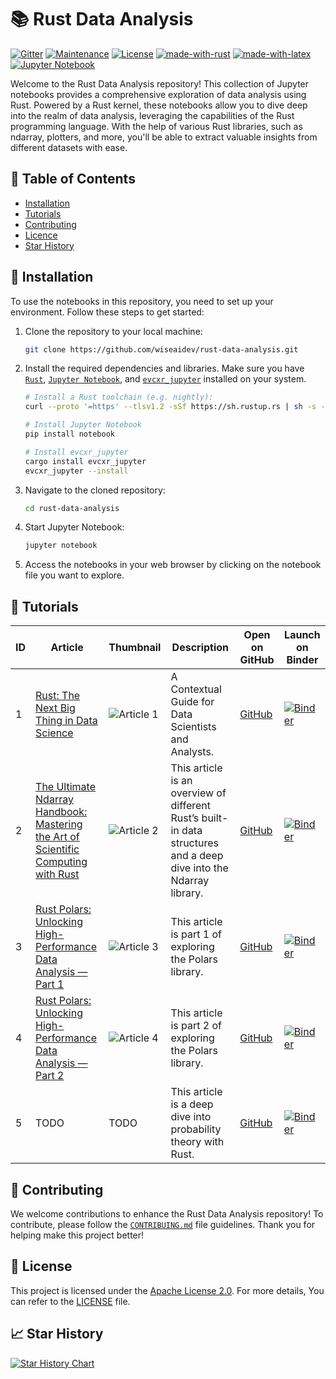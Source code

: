 # 📚 Rust Data Analysis

[![Gitter](https://img.shields.io/badge/GITTER-join%20chat-green.svg?logo=gitter&logoColor=white&color=black)](https://matrix.to/#/#rusty-data:gitter.im)
[![Maintenance](https://img.shields.io/badge/Maintained%3F-yes-green.svg)](https://github.com/wiseaidev)
[![License](https://img.shields.io/badge/License-Apache_2.0-blue.svg)](https://opensource.org/licenses/Apache-2.0)
[![made-with-rust](https://img.shields.io/badge/Made%20with-Rust-1f425f.svg?logo=rust&logoColor=white)](https://www.rust-lang.org/)
[![made-with-latex](https://img.shields.io/badge/Made%20with-LaTeX-1f425f.svg?logo=latex&logoColor=white)](https://www.latex-project.org/)
[![Jupyter Notebook](https://img.shields.io/badge/Jupyter-Notebook-blue.svg?logo=Jupyter&logoColor=orange)](https://jupyter.org/)

Welcome to the Rust Data Analysis repository! This collection of Jupyter notebooks provides a comprehensive exploration of data analysis using Rust. Powered by a Rust kernel, these notebooks allow you to dive deep into the realm of data analysis, leveraging the capabilities of the Rust programming language. With the help of various Rust libraries, such as ndarray, plotters, and more, you'll be able to extract valuable insights from different datasets with ease.

## 📝 Table of Contents

- [Installation](#-installation)
- [Tutorials](#-tutorials)
- [Contributing](#-contributing)
- [Licence](#-licence)
- [Star History](#-star-history)

## 🚀 Installation

To use the notebooks in this repository, you need to set up your environment. Follow these steps to get started:

1. Clone the repository to your local machine:

	```sh
	git clone https://github.com/wiseaidev/rust-data-analysis.git
	```

1. Install the required dependencies and libraries. Make sure you have [`Rust`](https://rustup.rs/), [`Jupyter Notebook`](https://jupyter.org/install), and [`evcxr_jupyter`](https://github.com/evcxr/evcxr/blob/main/evcxr_jupyter/README.md) installed on your system.

	```sh
	# Install a Rust toolchain (e.g. nightly):
	curl --proto '=https' --tlsv1.2 -sSf https://sh.rustup.rs | sh -s -- -y --default-toolchain nightly

	# Install Jupyter Notebook
	pip install notebook

	# Install evcxr_jupyter
	cargo install evcxr_jupyter
	evcxr_jupyter --install	
	```

1. Navigate to the cloned repository:

	```sh
	cd rust-data-analysis
	```

1. Start Jupyter Notebook:

	```sh
	jupyter notebook
	```

1. Access the notebooks in your web browser by clicking on the notebook file you want to explore.

## 📌 Tutorials

| ID | Article | Thumbnail | Description | Open on GitHub | Launch on Binder |
|----|---------------|-----------|-------------|----------------|------------------|
| 1  | [Rust: The Next Big Thing in Data Science](https://towardsdatascience.com/rust-the-next-big-thing-in-data-science-319a03305883) | ![Article 1](https://miro.medium.com/v2/resize:fit:720/format:webp/1*2jSP2n1KukVJYKVg2u4RuA.png) | A Contextual Guide for Data Scientists and Analysts. | [GitHub](./1-iris-data-analysis-rust.ipynb) | [![Binder](https://mybinder.org/badge_logo.svg)](https://mybinder.org/v2/gh/wiseaidev/rust-data-analysis/main?filepath=1-iris-data-analysis-rust.ipynb) |
| 2  | [The Ultimate Ndarray Handbook: Mastering the Art of Scientific Computing with Rust](https://towardsdatascience.com/the-ultimate-ndarray-handbook-mastering-the-art-of-scientific-computing-with-rust-ef5ab767212a) | ![Article 2](https://miro.medium.com/v2/resize:fit:720/format:webp/1*bgmO2hUgZXpCHPC1XaBy3w.png) | This article is an overview of different Rust’s built-in data structures and a deep dive into the Ndarray library. | [GitHub](./2-ndarray-tutorial.ipynb) | [![Binder](https://mybinder.org/badge_logo.svg)](https://mybinder.org/v2/gh/wiseaidev/rust-data-analysis/main?filepath=2-ndarray-tutorial.ipynb) |
| 3  | [Rust Polars: Unlocking High-Performance Data Analysis — Part 1](https://towardsdatascience.com/rust-polars-unlocking-high-performance-data-analysis-part-1-ce42af370ece) | ![Article 3](https://miro.medium.com/v2/resize:fit:720/0*Le8YYCDuEhc4A7tN) | This article is part 1 of exploring the Polars library. | [GitHub](./3-polars-tutorial-part-1.ipynb) | [![Binder](https://mybinder.org/badge_logo.svg)](https://mybinder.org/v2/gh/wiseaidev/rust-data-analysis/main?filepath=3-polars-tutorial-part-1.ipynb) |
| 4  | [Rust Polars: Unlocking High-Performance Data Analysis — Part 2](https://towardsdatascience.com/rust-polars-unlocking-high-performance-data-analysis-part-1-ce42af370ece) | ![Article 4](https://miro.medium.com/v2/resize:fit:720/format:webp/1*wbXTzoBWnmGXH7WVkAu4PQ.jpeg) | This article is part 2 of exploring the Polars library. | [GitHub](./4-polars-tutorial-part-2.ipynb) | [![Binder](https://mybinder.org/badge_logo.svg)](https://mybinder.org/v2/gh/wiseaidev/rust-data-analysis/main?filepath=4-polars-tutorial-part-2.ipynb) |
| 5  | TODO | TODO | This article is a deep dive into probability theory with Rust. | [GitHub](./5-probability-theory-tutorial.ipynb) | [![Binder](https://mybinder.org/badge_logo.svg)](https://mybinder.org/v2/gh/wiseaidev/rust-data-analysis/main?filepath=5-probability-theory-tutorial.ipynb) |

## 🤝 Contributing

We welcome contributions to enhance the Rust Data Analysis repository! To contribute, please follow the [`CONTRIBUING.md`](CONTRIBUING.md) file guidelines. Thank you for helping make this project better!

## 📜 License

This project is licensed under the [Apache License 2.0](https://opensource.org/licenses/Apache-2.0). For more details, You can refer to the [LICENSE](LICENSE) file.

## 📈 Star History

[![Star History Chart](https://api.star-history.com/svg?repos=wiseaidev/rust-data-analysis&type=Date)](https://star-history.com/#wiseaidev/rust-data-analysis&Date)
